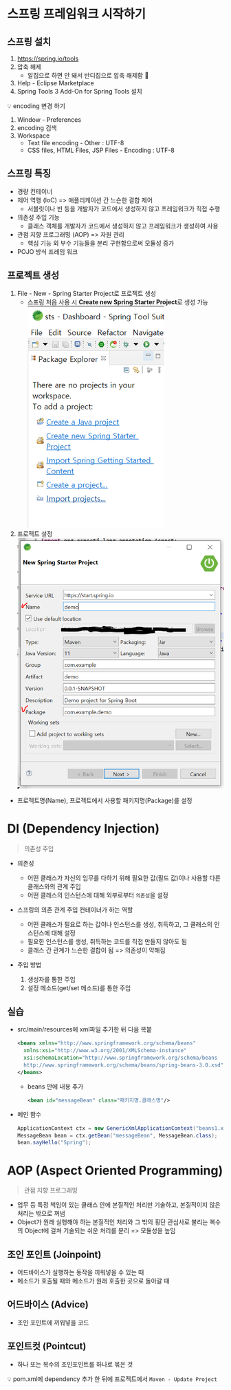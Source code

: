 # 스프링 프레임워크 시작하기

## 스프링 설치

1. https://spring.io/tools
2. 압축 해제
   - 알집으로 하면 안 돼서 반디집으로 압축 해제함 :fried_egg:
3. Help - Eclipse Marketplace
4. Spring Tools 3 Add-On for Spring Tools 설치



:bulb: encoding 변경 하기

1. Window - Preferences
2. encoding 검색
3. Workspace
   - Text file encoding - Other : UTF-8
   - CSS files, HTML Files, JSP Files - Encoding : UTF-8



## 스프링 특징

- 경량 컨테이너
- 제어 역행 (IoC) => 애플리케이션 간 느슨한 결합 제어
  - 서블릿이나 빈 등을 개발자가 코드에서 생성하지 않고 프레임워크가 직접 수행
- 의존성 주입 기능
  - 클래스 객체를 개발자가 코드에서 생성하지 않고 프레임워크가 생성하여 사용
- 관점 지향 프로그래밍 (AOP) => 자원 관리
  - 핵심 기능 외 부수 기능들을 분리 구현함으로써 모듈성 증가
- POJO 방식 프레임 워크



## 프로젝트 생성

1. File - New - Spring Starter Project로 프로젝트 생성
   - 스프링 처음 사용 시 **Create new Spring Starter Project**로 생성 가능
     ![image-20210309141015337](../img/image-20210309141015337.png)
2.  프로젝트 설정
   ![image-20210309181019588](../img/image-20210309181019588.png)
   - 프로젝트명(Name), 프로젝트에서 사용할 패키지명(Package)를 설정



# DI (Dependency Injection)

> 의존성 주입

- 의존성
  - 어떤 클래스가 자신의 임무를 다하기 위해 필요한 값(필드 값)이나 사용할 다른 클래스와의 관계 주입
  - 어떤 클래스의 인스턴스에 대해 외부로부터 `의존성`을 설정

- 스프링의 의존 관계 주입 컨테이너가 하는 역할
  - 어떤 클래스가 필요로 하는 값이나 인스턴스를 생성, 취득하고, 그 클래스의 인스턴스에 대해 설정
  - 필요한 인스턴스를 생성, 취득하는 코드를 직접 만들지 않아도 됨
  - 클래스 간 관계가 느슨한 결합이 됨 => 의존성이 약해짐
- 주입 방법
  1. 생성자를 통한 주입
  2. 설정 메소드(get/set 메소드)를 통한 주입


## 실습

- src/main/resources에 xml파일 추가한 뒤 다음 복붙

  ```xml
  <beans xmlns="http://www.springframework.org/schema/beans"
  	xmlns:xsi="http://www.w3.org/2001/XMLSchema-instance"
  	xsi:schemaLocation="http://www.springframework.org/schema/beans
  	http://www.springframework.org/schema/beans/spring-beans-3.0.xsd">
  </beans>
  ```

  - beans 안에 내용 추가

    ```xml
    <bean id="messageBean" class="패키지명.클래스명"/>
    ```
  
- 메인 함수

  ```java
  ApplicationContext ctx = new GenericXmlApplicationContext("beans1.xml");
  MessageBean bean = ctx.getBean("messageBean", MessageBean.class);
  bean.sayHello("Spring");
  ```



# AOP (Aspect Oriented Programming)

> 관점 지향 프로그래밍

- 업무 등 특정 책임이 있는 클래스 안에 본질적인 처리만 기술하고, 본질적이지 않은 처리는 밖으로 꺼냄
- Object가 원래 실행해야 하는 본질적인 처리와 그 밖의 횡단 관심사로 불리는 복수의 Object에 걸쳐 기술되는 쉬운 처리를 분리 => 모듈성을 높임

## 조인 포인트 (Joinpoint)

- 어드바이스가 실행하는 동작을 끼워넣을 수 있는 때
- 메소드가 호출될 때와 메소드가 원래 호출한 곳으로 돌아갈 때

## 어드바이스 (Advice)

- 조인 포인트에 끼워넣을 코드

## 포인트컷 (Pointcut)

- 하나 또는 복수의 조인포인트를 하나로 묶은 것



:bulb: pom.xml에 dependency 추가 한 뒤에 프로젝트에서 `Maven - Update Project`

